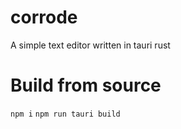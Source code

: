 # corrode
A simple text editor written in tauri rust


# Build from source
`npm i` 
`npm run tauri build`